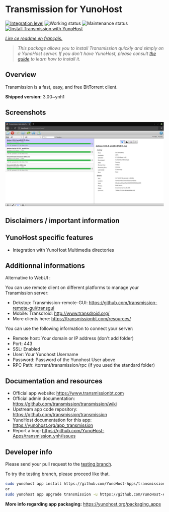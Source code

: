 <!--
N.B.: This README was automatically generated by https://github.com/YunoHost/apps/tree/master/tools/README-generator
It shall NOT be edited by hand.
-->

# Transmission for YunoHost

[![Integration level](https://dash.yunohost.org/integration/transmission.svg)](https://dash.yunohost.org/appci/app/transmission) ![Working status](https://ci-apps.yunohost.org/ci/badges/transmission.status.svg) ![Maintenance status](https://ci-apps.yunohost.org/ci/badges/transmission.maintain.svg)  
[![Install Transmission with YunoHost](https://install-app.yunohost.org/install-with-yunohost.svg)](https://install-app.yunohost.org/?app=transmission)

*[Lire ce readme en français.](./README_fr.md)*

> *This package allows you to install Transmission quickly and simply on a YunoHost server.
If you don't have YunoHost, please consult [the guide](https://yunohost.org/#/install) to learn how to install it.*

## Overview

Transmission is a fast, easy, and free BitTorrent client.


**Shipped version:** 3.00~ynh1



## Screenshots

![Screenshot of Transmission](./doc/screenshots/transmission.jpg)

## Disclaimers / important information

## YunoHost specific features

 * Integration with YunoHost Multimedia directories

## Additionnal informations
Alternative to WebUI :

You can use remote client on different platforms to manage your Transmission server:

* Dekstop: Transmission-remote-GUI: https://github.com/transmission-remote-gui/transgui
* Mobile: Transdroid: http://www.transdroid.org/
* More clients here: https://transmissionbt.com/resources/

You can use the following information to connect your server:

* Remote host: Your domain or IP address (don't add folder)
* Port: 443
* SSL: Enabled
* User: Your Yunohost Username
* Password: Password of the Yunohost User above
* RPC Path: /torrent/transmission/rpc (if you used the standard folder)

## Documentation and resources

* Official app website: <https://www.transmissionbt.com>
* Official admin documentation: <https://github.com/transmission/transmission/wiki>
* Upstream app code repository: <https://github.com/transmission/transmission>
* YunoHost documentation for this app: <https://yunohost.org/app_transmission>
* Report a bug: <https://github.com/YunoHost-Apps/transmission_ynh/issues>

## Developer info

Please send your pull request to the [testing branch](https://github.com/YunoHost-Apps/transmission_ynh/tree/testing).

To try the testing branch, please proceed like that.

``` bash
sudo yunohost app install https://github.com/YunoHost-Apps/transmission_ynh/tree/testing --debug
or
sudo yunohost app upgrade transmission -u https://github.com/YunoHost-Apps/transmission_ynh/tree/testing --debug
```

**More info regarding app packaging:** <https://yunohost.org/packaging_apps>
